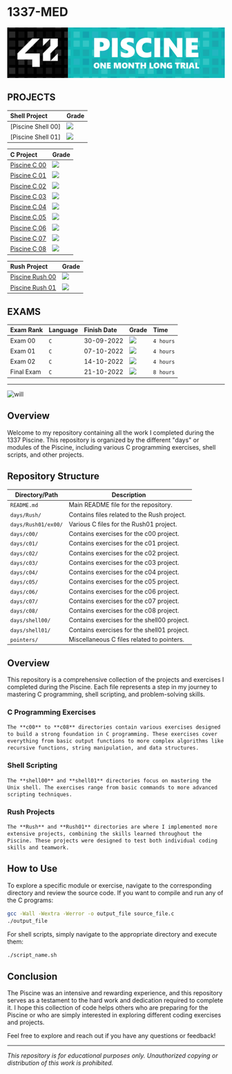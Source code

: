 
# 1337-MED

![will](image/x.png)

## PROJECTS
<div align="center">
	
| Shell Project | Grade |
| :--- | :--- |
| [Piscine Shell 00] | <img src="https://img.shields.io/badge/100%20%2F%20100-success"/> |
| [Piscine Shell 01] | <img src="https://img.shields.io/badge/100%20%2F%20100-success"/> |

| C Project | Grade |
| :--- | :--- |
| [Piscine C 00]() | <img src="https://img.shields.io/badge/85%20%2F%20100-success"/> |
| [Piscine C 01]() | <img src="https://img.shields.io/badge/100%20%2F%20100-success"/> |
| [Piscine C 02]() | <img src="https://img.shields.io/badge/75%20%2F%20100-success"/> |
| [Piscine C 03]() | <img src="https://img.shields.io/badge/75%20%2F%20100-success"/> |
| [Piscine C 04]() | <img src="https://img.shields.io/badge/85%20%2F%20100-success"/> |
| [Piscine C 05]() | <img src="https://img.shields.io/badge/80%20%2F%20100-success"/> |
| [Piscine C 06]() | <img src="https://img.shields.io/badge/100%20%2F%20100-success"/> |
| [Piscine C 07]() | <img src="https://img.shields.io/badge/60%20%2F%20100-success"/> |
| [Piscine C 08]() | <img src="https://img.shields.io/badge/100%20%2F%20100-success"/> |

| Rush Project | Grade |
| :--- | :--- |
| [Piscine Rush 00](https://github.com/jotavare/42-piscine/tree/main/piscine/C%20Piscine%20Rush%2000) | <img src="https://img.shields.io/badge/score-100%20%2F%20100-red"/> |
| [Piscine Rush 01](https://github.com/jotavare/42-piscine/tree/main/piscine/C%20Piscine%20Rush%2001) | <img src="https://img.shields.io/badge/score-00%20%2F%20100-red"/> |
</div>
	
## EXAMS
<div align="center">

| Exam Rank | Language | Finish Date | Grade | Time |
| :--- | :--- | :--- | :--- | :--- |
| Exam 00 | `C` | 30-09-2022 | <img src="https://img.shields.io/badge/80%20%2F%20100%20%E2%98%85-sucess"/> | `4 hours` |
| Exam 01 | `C` | 07-10-2022 | <img src="https://img.shields.io/badge/100%20%2F%20100%20%E2%98%85-sucess"/> | `4 hours` |
| Exam 02 | `C` | 14-10-2022 | <img src="https://img.shields.io/badge/90%20%2F%20100%20%E2%98%85-sucess"/> | `4 hours` |
| Final Exam | `C` | 21-10-2022 | <img src="https://img.shields.io/badge/72%20%2F%20100%20%E2%98%85-sucess"/> | `8 hours` |

</div>


---

![will](https://media1.tenor.com/m/aw0Ne60z4bYAAAAC/usds-sable-finance.gif)

## Overview

Welcome to my repository containing all the work I completed during the 1337 Piscine. This repository is organized by the different "days" or modules of the Piscine, including various C programming exercises, shell scripts, and other projects.

## Repository Structure

| Directory/Path         | Description                                      |
|------------------------|--------------------------------------------------|
| `README.md`            | Main README file for the repository.             |
| `days/Rush/`           | Contains files related to the Rush project.      |
| `days/Rush01/ex00/`    | Various C files for the Rush01 project.          |
| `days/c00/`            | Contains exercises for the c00 project.          |
| `days/c01/`            | Contains exercises for the c01 project.          |
| `days/c02/`            | Contains exercises for the c02 project.          |
| `days/c03/`            | Contains exercises for the c03 project.          |
| `days/c04/`            | Contains exercises for the c04 project.          |
| `days/c05/`            | Contains exercises for the c05 project.          |
| `days/c06/`            | Contains exercises for the c06 project.          |
| `days/c07/`            | Contains exercises for the c07 project.          |
| `days/c08/`            | Contains exercises for the c08 project.          |
| `days/shell00/`        | Contains exercises for the shell00 project.      |
| `days/shell01/`        | Contains exercises for the shell01 project.      |
| `pointers/`            | Miscellaneous C files related to pointers.       |

## Overview

This repository is a comprehensive collection of the projects and exercises I completed during the Piscine. Each file represents a step in my journey to mastering C programming, shell scripting, and problem-solving skills.

### C Programming Exercises

    The **c00** to **c08** directories contain various exercises designed to build a strong foundation in C programming. These exercises cover everything from basic output functions to more complex algorithms like recursive functions, string manipulation, and data structures.

### Shell Scripting

    The **shell00** and **shell01** directories focus on mastering the Unix shell. The exercises range from basic commands to more advanced scripting techniques.

### Rush Projects

    The **Rush** and **Rush01** directories are where I implemented more extensive projects, combining the skills learned throughout the Piscine. These projects were designed to test both individual coding skills and teamwork.

## How to Use

To explore a specific module or exercise, navigate to the corresponding directory and review the source code. If you want to compile and run any of the C programs:

```bash
gcc -Wall -Wextra -Werror -o output_file source_file.c
./output_file
```

For shell scripts, simply navigate to the appropriate directory and execute them:

```bash
./script_name.sh
```


## Conclusion

The Piscine was an intensive and rewarding experience, and this repository serves as a testament to the hard work and dedication required to complete it. I hope this collection of code helps others who are preparing for the Piscine or who are simply interested in exploring different coding exercises and projects.

Feel free to explore and reach out if you have any questions or feedback!

---

*This repository is for educational purposes only. Unauthorized copying or distribution of this work is prohibited.*


